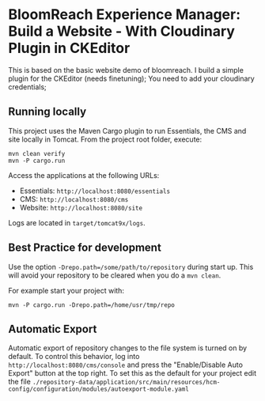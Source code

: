 # BloomReach Experience Manager: Build a Website - With Cloudinary Plugin in CKEditor
This is based on the basic website demo of bloomreach.
I build a simple plugin for the CKEditor (needs finetuning);
You need to add your cloudinary credentials;

## Running locally

This project uses the Maven Cargo plugin to run Essentials, the CMS and site
locally in Tomcat.
From the project root folder, execute:

    mvn clean verify
    mvn -P cargo.run

Access the applications at the following URLs:

* Essentials: `http://localhost:8080/essentials`
* CMS: `http://localhost:8080/cms`
* Website: `http://localhost:8080/site`

Logs are located in `target/tomcat9x/logs`.

## Best Practice for development

Use the option `-Drepo.path=/some/path/to/repository` during start up. This
will avoid your repository to be cleared when you do a `mvn clean`.

For example start your project with:

    mvn -P cargo.run -Drepo.path=/home/usr/tmp/repo
    
## Automatic Export

Automatic export of repository changes to the file system is turned on by
default. To control this behavior, log into `http://localhost:8080/cms/console`
and press the "Enable/Disable Auto Export" button at the top right. To set this
as the default for your project edit the file
`./repository-data/application/src/main/resources/hcm-config/configuration/modules/autoexport-module.yaml`

